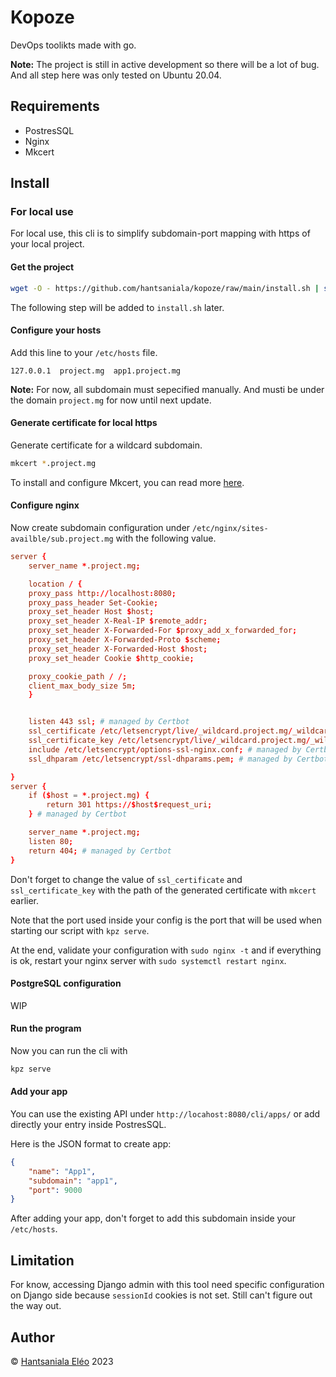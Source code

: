 # Kopoze

DevOps toolikts made with go.

**Note:** The project is still in active development so there will be a lot of bug. And all step here was only tested on Ubuntu 20.04.

## Requirements

- PostresSQL
- Nginx
- Mkcert

## Install

### For local use

For local use, this cli is to simplify subdomain-port mapping with https of your local project.

#### Get the project

```sh
wget -O - https://github.com/hantsaniala/kopoze/raw/main/install.sh | sudo bash
```

The following step will be added to `install.sh` later.

#### Configure your hosts

Add this line to your `/etc/hosts` file.

```text
127.0.0.1  project.mg  app1.project.mg
```

**Note:** For now, all subdomain must sepecified manually. And musti be under the domain `project.mg` for now until next update.

#### Generate certificate for local https

Generate certificate for a wildcard subdomain.

```sh
mkcert *.project.mg
```

To install and configure Mkcert, you can read more [here](https://www.howtoforge.com/how-to-create-locally-trusted-ssl-certificates-with-mkcert-on-ubuntu/).

#### Configure nginx

Now create subdomain configuration under `/etc/nginx/sites-availble/sub.project.mg` with the following value.

```conf
server {
    server_name *.project.mg;

    location / {
    proxy_pass http://localhost:8080;
    proxy_pass_header Set-Cookie;
    proxy_set_header Host $host;
    proxy_set_header X-Real-IP $remote_addr;
    proxy_set_header X-Forwarded-For $proxy_add_x_forwarded_for;
    proxy_set_header X-Forwarded-Proto $scheme;
    proxy_set_header X-Forwarded-Host $host;
    proxy_set_header Cookie $http_cookie;

    proxy_cookie_path / /;
    client_max_body_size 5m;
    }


    listen 443 ssl; # managed by Certbot
    ssl_certificate /etc/letsencrypt/live/_wildcard.project.mg/_wildcard.project.mg.pem; # managed by Certbot
    ssl_certificate_key /etc/letsencrypt/live/_wildcard.project.mg/_wildcard.project.mg-key.pem; # managed by Certbot
    include /etc/letsencrypt/options-ssl-nginx.conf; # managed by Certbot
    ssl_dhparam /etc/letsencrypt/ssl-dhparams.pem; # managed by Certbot

}
server {
    if ($host = *.project.mg) {
        return 301 https://$host$request_uri;
    } # managed by Certbot

    server_name *.project.mg;
    listen 80;
    return 404; # managed by Certbot
}
```

Don't forget to change the value of `ssl_certificate` and `ssl_certificate_key` with the path of the generated certificate with `mkcert` earlier.

Note that the port used inside your config is the port that will be used when starting our script with `kpz serve`.

At the end, validate your configuration with `sudo nginx -t` and if everything is ok, restart your nginx server with `sudo systemctl restart nginx`.

#### PostgreSQL configuration

WIP

#### Run the program

Now you can run the cli with

```sh
kpz serve
```

#### Add your app

You can use the existing API under `http://locahost:8080/cli/apps/` or add directly your entry inside PostresSQL.

Here is the JSON format to create app:

```json
{
    "name": "App1",
    "subdomain": "app1",
    "port": 9000
}
```

After adding your app, don't forget to add this subdomain inside your `/etc/hosts`.

## Limitation

For know, accessing Django admin with this tool need specific configuration on Django side because `sessionId` cookies is not set. Still can't figure out the way out.

## Author

&copy; [Hantsaniala Eléo](https://t.me/hantsaniala3) 2023
